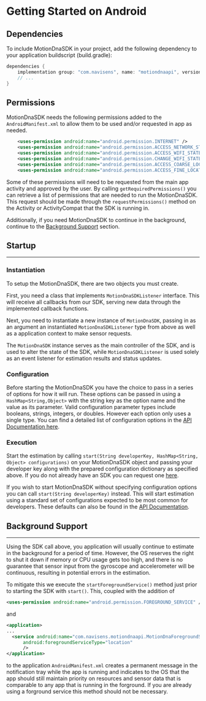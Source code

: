 # Getting Started on Android

## Dependencies ##

To include MotionDnaSDK in your project, add the following dependency to your application buildscript (build.gradle):

```gradle
dependencies {
    implementation group: "com.navisens", name: "motiondnaapi", version: "2.0.3", changing: true
    // ...
}
```

## Permissions ##

MotionDnaSDK needs the following permissions added to the `AndroidManifest.xml` to allow them to be used and/or requested in app as needed.

``` xml
    <uses-permission android:name="android.permission.INTERNET" />
    <uses-permission android:name="android.permission.ACCESS_NETWORK_STATE" />
    <uses-permission android:name="android.permission.ACCESS_WIFI_STATE" />
    <uses-permission android:name="android.permission.CHANGE_WIFI_STATE" />
    <uses-permission android:name="android.permission.ACCESS_COARSE_LOCATION" />
    <uses-permission android:name="android.permission.ACCESS_FINE_LOCATION" />
```

Some of these permissions will need to be requested from the main app activity and approved by the user. By calling `getRequiredPermissions()` you can retrieve a list of permissions that are needed to run the MotionDnaSDK. This request should be made through the `requestPermissions()` method on the Activity or ActivityCompat that the SDK is running in.

Additionally, if you need MotionDnaSDK to continue in the background, continue to the [Background Support](#background-support) section.

## Startup ##
-----

### Instantiation ###
To setup the MotionDnaSDK, there are two objects you must create.

First, you need a class that implements `MotionDnaSDKListener` interface. This will receive all callbacks from our SDK, serving new data through the implemented callback functions.

Next, you need to instantiate a new instance of `MotionDnaSDK`, passing in as an argument an instantiated `MotionDnaSDKListener` type from above as well as a application context to make sensor requests.

The `MotionDnaSDK` instance serves as the main controller of the SDK, and is used to alter the state of the SDK, while `MotionDnaSDKListener` is used solely as an event listener for estimation results and status updates.

### Configuration ###
Before starting the MotionDnaSDK you have the choice to pass in a series of options for how it will run. These options can be passed in using a `HashMap<String,Object>` with the string key as the option name and the value as its parameter. Valid configuration parameter types include booleans, strings, integers, or doubles. However each option only uses a single type. You can find a detailed list of configuration options in the [API Documentation here](API.Android.md).


### Execution ###
Start the estimation by calling `start(String developerKey, HashMap<String, Object> configurations)` on your MotionDnaSDK object and passing your developer key along with the prepared configuration dictionary as specified above. If you do not already have an SDK you can request one [here](https://navisens.com/#contact).

If you wish to start MotionDnaSDK without specifying configuration options you can call `start(String developerKey)` instead. This will start estimation using a standard set of configurations expected to be most common for developers. These defaults can also be found in the [API Documentation](API.Android.md).



## Background Support ##
------------------------
Using the SDK call above, you application will usually continue to estimate in the background for a period of time. However, the OS reserves the right to shut it down if memory or CPU usage gets too high, and there is no guarantee that sensor input from the gyroscope and accelerometer will be continuous, resulting in potential errors in the estimation.

To mitigate this we execute the `startForegroundService()` method just prior to starting the SDK with `start()`. This, coupled with the addition of
```xml
<uses-permission android:name="android.permission.FOREGROUND_SERVICE" />
```
and
```xml
<application>
...
  <service android:name="com.navisens.motiondnaapi.MotionDnaForegroundService"
      android:foregroundServiceType="location"
      />
</application>
```
 to the application `AndroidManifest.xml` creates a permanent message in the notification tray while the app is running and indicates to the OS that the app should still maintain priority on resources and sensor data that is comparable to any app that is running in the forground. If you are already using a forground service this method should not be necessary.